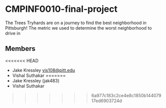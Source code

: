 # CMPINF0010-final-project
The Trees Tryhards are on a journey to find the best neighborhood in Pittsburgh!
The metric we used to determine the worst neighborhood to drive in
## Members

<<<<<<< HEAD
- Jake Kressley vis108@pitt.edu
- Vishal Suthakar
=======
- Jake Kressley (jak483)
- Vishal Suthakar 
>>>>>>> 6a977c183c2ce4e8c1850b14407917ed6903724d
